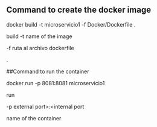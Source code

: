 ## Command to create the docker image

docker build -t microservicio1 -f Docker/Dockerfile .

  build
  -t name of the image

  -f ruta al archivo dockerfile

   .

 ##Command to run the container

 docker run -p 8081:8081 microservicio1

   run

   -p external port>:<internal port
 
   name of the container
